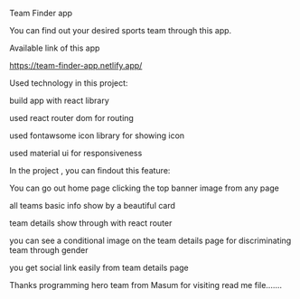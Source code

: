 Team Finder app

You can find out your desired sports team through this app.

Available link of this app

https://team-finder-app.netlify.app/

Used technology in this project:

build app with react library

used react router dom for routing

used fontawsome icon library for showing icon

used material ui for responsiveness


In the project , you can findout this feature:

You can go out home page clicking the top banner image from any page

all teams basic info show by a beautiful card

team details show through with react router

you can see a conditional image on the team details page for discriminating team through gender

you get social link easily from team details page

Thanks programming hero team from Masum for visiting read me file.......
